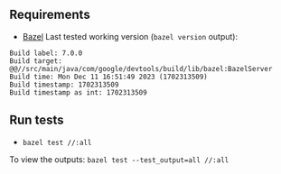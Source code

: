 ## Requirements
- [Bazel](https://bazel.build/)
Last tested working version (`bazel version` output):
```
Build label: 7.0.0
Build target: @@//src/main/java/com/google/devtools/build/lib/bazel:BazelServer
Build time: Mon Dec 11 16:51:49 2023 (1702313509)
Build timestamp: 1702313509
Build timestamp as int: 1702313509
```

## Run tests
- `bazel test //:all`

To view the outputs:
`bazel test --test_output=all //:all`